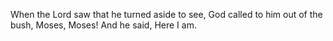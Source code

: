 When the Lord saw that he turned aside to see, God called to him out of the bush, Moses, Moses! And he said, Here I am.
